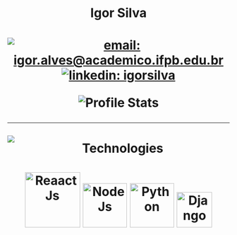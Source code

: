 <!--
**igorsilva3/igorsilva3** is a ✨ _special_ ✨ repository because its `README.md` (this file) appears on your GitHub profile.
-->

<h1 align="center">Igor Silva<h1>

<div align="center">
  
  [![email: igor.alves@academico.ifpb.edu.br](https://img.shields.io/static/v1?label=Email&message=%20&color=8B89CC&labelColor=8B89CC&logoColor=FFF&style=for-the-badge&logo=gmail)](mailto:igor.alves@academico.ifpb.edu.br)
  [![linkedin: igorsilva](https://img.shields.io/static/v1?label=Linkedin&message=%20&color=0077B5&labelColor=0077B5&logoColor=FFF&style=for-the-badge&logo=linkedin)](https://www.linkedin.com/in/igor-silva-980335144/)
  
  ![Profile Stats](https://github-readme-stats.vercel.app/api?username=igorsilva3&count_private=true&show_icons=true&theme=cobalt)
</div>

---

<!-- ## 💻 Languages -->

<img src="https://github-readme-stats.vercel.app/api/top-langs/?username=igorsilva3&hide_border=true&langs_count=15title_color=000" align="left">

<div align="center">

#### Technologies

<img src="https://cdn.freebiesupply.com/logos/large/2x/react-logo-svg-vector.svg" width="125" alt="ReaactJs">
<img src="https://cdn.freebiesupply.com/logos/large/2x/nodejs-icon-logo-svg-vector.svg" width="100" alt="NodeJs">
<img src="https://cdn.freebiesupply.com/logos/large/2x/python-5-logo-svg-vector.svg" width="100" alt="Python">
<img src="https://cdn.freebiesupply.com/logos/large/2x/django-logo-svg-vector.svg" width="80" alt="Django">
</div>

